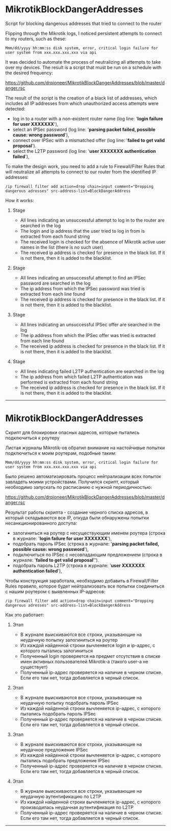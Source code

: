 # MikrotikBlockDangerAddresses

Script for blocking dangerous addresses that tried to connect to the router



Flipping through the Mikrotik logs, I noticed persistent attempts to connect to my routers, such as these:

```
Mmm/dd/yyyy hh:mm:ss disk system, error, critical login failure for user system from xxx.xxx.xxx.xxx via api
```

It was decided to automate the process of neutralizing all attempts to take over my devices. The result is a script that must be run on a schedule with the desired frequency:

https://github.com/drpioneer/MikrotikBlockDangerAddresses/blob/master/danger.rsc

The result of the script is the creation of a black list of addresses, which includes all IP addresses from which unauthorized access attempts were detected:

- log in to a router with a non-existent router name (log line: '**login failure for user XXXXXXX**'),
- select an IPSec password (log line: '**parsing packet failed, possible cause: wrong password**'),
- connect over IPSec with a mismatched offer (log line: '**failed to get valid proposal**').
- select the L2TP password (log line: '**user XXXXXXX authentication failed**'),

To make the design work, you need to add a rule to Firewall/Filter Rules that will neutralize all attempts to connect to our router from the identified IP addresses:

```
/ip firewall filter add action=drop chain=input comment="Dropping dangerous adresses" src-address-list=BlockDangerAddress
```

How it works:

1. Stage
   - All lines indicating an unsuccessful attempt to log in to the router are searched in the log
   - The login and ip address that the user tried to log in from is extracted from each found string
   - The received login is checked for the absence of Mikrotik active user names in the list (there is no such user)
   - The received ip address is checked for presence in the black list. If it is not there, then it is added to the blacklist.

2. Stage
   - All lines indicating an unsuccessful attempt to find an IPSec password are searched in the log
   - The ip address from which the IPSec password was tried is extracted from each line found
   - The received ip address is checked for presence in the black list. If it is not there, then it is added to the blacklist.

3. Stage
   - All lines indicating an unsuccessful IPSec offer are searched in the log
   - The ip address from which the IPSec offer was tried is extracted from each line found
   - The received ip address is checked for presence in the black list. If it is not there, then it is added to the blacklist.

4. Stage
   - All lines indicating failed L2TP authentication are searched in the log
   - The ip address from which failed L2TP authentication was performed is extracted from each found string
   - The received ip address is checked for presence in the black list. If it is not there, then it is added to the blacklist.

------

# MikrotikBlockDangerAddresses

Скрипт для блокировки опасных адресов, которые пытались подключиться к роутеру



Листая журналы Mikrotik-ов обратил внимание на настойчивые попытки подключиться к моим роутерам, подобные таким:

```
Mmm/dd/yyyy hh:mm:ss disk system, error, critical login failure for user system from xxx.xxx.xxx.xxx via api
```

Было решено автоматизировать процесс нейтрализации всех попыток завладеть моими устройствами. Получился скрипт, который необходимо запускать по расписанию с нужной периодичностью: 

https://github.com/drpioneer/MikrotikBlockDangerAddresses/blob/master/danger.rsc

Результат работы скрипта - создание черного списка адресов, в который складываются все IP, откуда были обнаружены попытки несанкционированного доступа:

- залогиниться на роутер с несуществующим именем роутера (строка в журнале: '**login failure for user XXXXXXX**'),
- подобрать пароль IPSec (строка в журнале: '**parsing packet failed, possible cause: wrong password**'),
- подключиться по IPSec c несовпадающим предложением (строка в журнале: '**failed to get valid proposal'**').
- подобрать пароль L2TP (строка в журнале: '**user XXXXXXX authentication failed**'),

Чтобы конструкция заработала, необходимо добавить в Firewall/Filter Rules правило, которое будет нейтрализовать все попытки соединиться с нашим роутером с выявленных IP-адресов:

```
/ip firewall filter add action=drop chain=input comment="Dropping dangerous adresses" src-address-list=BlockDangerAddress
```

Как это работает:

1. Этап
   - В журнале выискиваются все строки, указывающие на неудачную попытку залогиниться на роутер
   - Из каждой найденной строки вычленяется login и ip-адрес, с которого пытались залогиниться
   - Полученный login проверяется на предмет отсутствия в списке имен активных пользователей Mikrotik-а (такого user-а не существует)
   - Полученный ip-адрес проверяется на наличие в черном списке. Если его там нет, тогда добавляется в черный список.

2. Этап
   - В журнале выискиваются все строки, указывающие на неудачную попытку подобрать пароль IPSec
   - Из каждой найденной строки вычленяется ip-адрес, с которого пытались подобрать пароль IPSec
   - Полученный ip-адрес проверяется на наличие в черном списке. Если его там нет, тогда добавляется в черный список.

3. Этап
   - В журнале выискиваются все строки, указывающие на неудачное предложение IPSec
   - Из каждой найденной строки вычленяется ip-адрес, с которого пытались подобрать предложение IPSec
   - Полученный ip-адрес проверяется на наличие в черном списке. Если его там нет, тогда добавляется в черный список.

4. Этап
   - В журнале выискиваются все строки, указывающие на неудачную аутентификацию по L2TP
   - Из каждой найденной строки вычленяется ip-адрес, с которого производилась неудачная аутентификация по L2TP
   - Полученный ip-адрес проверяется на наличие в черном списке. Если его там нет, тогда добавляется в черный список.

------

